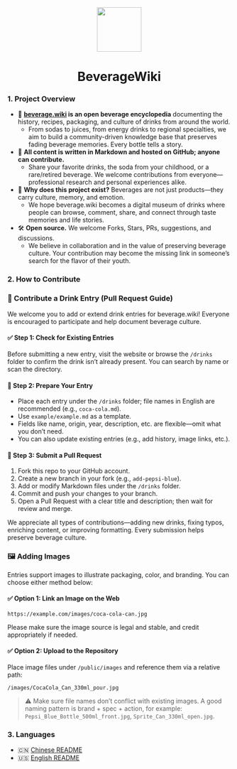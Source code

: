 <div align="center">
<img src="https://s2.loli.net/2025/10/04/lMf9pqYnQD3kt7T.png" style="width:100px;" width="100"/>
<h1>BeverageWiki</h1>
</div>

### 1. Project Overview

- 🍹 **[beverage.wiki](https://beverage.wiki/) is an open beverage encyclopedia** documenting the history, recipes, packaging, and culture of drinks from around the world.
	- From sodas to juices, from energy drinks to regional specialties, we aim to build a community-driven knowledge base that preserves fading beverage memories. Every bottle tells a story.
- 📖 **All content is written in Markdown and hosted on GitHub; anyone can contribute.**
	- Share your favorite drinks, the soda from your childhood, or a rare/retired beverage. We welcome contributions from everyone—professional research and personal experiences alike.
- 🧃 **Why does this project exist?** Beverages are not just products—they carry culture, memory, and emotion.
	- We hope beverage.wiki becomes a digital museum of drinks where people can browse, comment, share, and connect through taste memories and life stories.
- 🛠 **Open source.** We welcome Forks, Stars, PRs, suggestions, and discussions.
	- We believe in collaboration and in the value of preserving beverage culture. Your contribution may become the missing link in someone’s search for the flavor of their youth.

### 2. How to Contribute

### 🧃 Contribute a Drink Entry (Pull Request Guide)

We welcome you to add or extend drink entries for beverage.wiki! Everyone is encouraged to participate and help document beverage culture.

#### ✅ Step 1: Check for Existing Entries

Before submitting a new entry, visit the website or browse the `/drinks` folder to confirm the drink isn’t already present. You can search by name or scan the directory.

#### 📄 Step 2: Prepare Your Entry

- Place each entry under the `/drinks` folder; file names in English are recommended (e.g., `coca-cola.md`).
- Use `example/example.md` as a template.
- Fields like name, origin, year, description, etc. are flexible—omit what you don’t need.
- You can also update existing entries (e.g., add history, image links, etc.).

#### 🔧 Step 3: Submit a Pull Request

1. Fork this repo to your GitHub account.
2. Create a new branch in your fork (e.g., `add-pepsi-blue`).
3. Add or modify Markdown files under the `/drinks` folder.
4. Commit and push your changes to your branch.
5. Open a Pull Request with a clear title and description; then wait for review and merge.

We appreciate all types of contributions—adding new drinks, fixing typos, enriching content, or improving formatting. Every submission helps preserve beverage culture.

### 🖼 Adding Images

Entries support images to illustrate packaging, color, and branding. You can choose either method below:

#### ✅ Option 1: Link an Image on the Web

```text
https://example.com/images/coca-cola-can.jpg
```

Please make sure the image source is legal and stable, and credit appropriately if needed.

#### ✅ Option 2: Upload to the Repository

Place image files under `/public/images` and reference them via a relative path:

```text
/images/CocaCola_Can_330ml_pour.jpg
```

> ⚠️ Make sure file names don’t conflict with existing images. A good naming pattern is brand + spec + action, for example: `Pepsi_Blue_Bottle_500ml_front.jpg`, `Sprite_Can_330ml_open.jpg`.

### 3. Languages

- 🇨🇳 [Chinese README](README.md)
- 🇺🇸 [English README](README.en.md)

